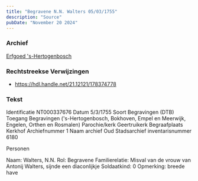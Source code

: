 ```yaml
---
title: "Begravene N.N. Walters 05/03/1755"
description: "Source"
pubDate: "November 20 2024"
---
```


### Archief
[Erfgoed 's-Hertogenbosch](https://www.erfgoedshertogenbosch.nl/)

### Rechtstreekse Verwijzingen
- https://hdl.handle.net/21.12121/178374778

### Tekst
Identificatie NT000337676
Datum 5/3/1755
Soort Begravingen (DTB)
Toegang Begravingen ('s-Hertogenbosch, Bokhoven, Empel en Meerwijk, Engelen, Orthen en Rosmalen)
Parochie/kerk Geertruikerk
Begraafplaats Kerkhof
Archiefnummer 1
Naam archief Oud Stadsarchief
inventarisnummer 6180

Personen  

Naam:  Walters, N.N.
Rol:  Begravene
Familierelatie:  Misval van de vrouw van Antonij Walters, sijnde een diaconlijkje
Soldaatkind:  0
Opmerking:  breede have
